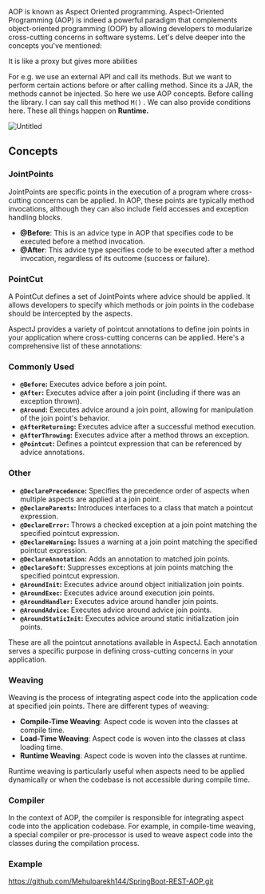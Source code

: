 AOP is known as Aspect Oriented programming. Aspect-Oriented Programming (AOP) is indeed a powerful paradigm that complements object-oriented programming (OOP) by allowing developers to modularize cross-cutting concerns in software systems. Let's delve deeper into the concepts you've mentioned:

It is like a proxy but gives more abilities

For e.g. we use an external API and call its methods. But we want to perform certain actions before or after calling method. Since its a JAR, the methods cannot be injected. So here we use AOP concepts.
Before calling the library. I can say call this method `M()`  . We can also provide conditions here. These all things happen on **Runtime.**

![Untitled](https://prod-files-secure.s3.us-west-2.amazonaws.com/93ae8488-116f-4b24-9077-913fbb24c257/ebf97f94-f4ee-43ef-8650-aca3945ca944/Untitled.png)

## Concepts

### JointPoints

JointPoints are specific points in the execution of a program where cross-cutting concerns can be applied. In AOP, these points are typically method invocations, although they can also include field accesses and exception handling blocks.

- **@Before**: This is an advice type in AOP that specifies code to be executed before a method invocation.
- **@After**: This advice type specifies code to be executed after a method invocation, regardless of its outcome (success or failure).

### PointCut

A PointCut defines a set of JointPoints where advice should be applied. It allows developers to specify which methods or join points in the codebase should be intercepted by the aspects.

AspectJ provides a variety of pointcut annotations to define join points in your application where cross-cutting concerns can be applied. Here's a comprehensive list of these annotations:

### Commonly Used

- **`@Before`:** Executes advice before a join point.
- **`@After`:** Executes advice after a join point (including if there was an exception thrown).
- **`@Around`:** Executes advice around a join point, allowing for manipulation of the join point's behavior.
- **`@AfterReturning`:** Executes advice after a successful method execution.
- **`@AfterThrowing`:** Executes advice after a method throws an exception.
- **`@Pointcut`:** Defines a pointcut expression that can be referenced by advice annotations.

### Other

- **`@DeclarePrecedence`:** Specifies the precedence order of aspects when multiple aspects are applied at a join point.
- **`@DeclareParents`:** Introduces interfaces to a class that match a pointcut expression.
- **`@DeclareError`:** Throws a checked exception at a join point matching the specified pointcut expression.
- **`@DeclareWarning`:** Issues a warning at a join point matching the specified pointcut expression.
- **`@DeclareAnnotation`:** Adds an annotation to matched join points.
- **`@DeclareSoft`:** Suppresses exceptions at join points matching the specified pointcut expression.
- **`@AroundInit`:** Executes advice around object initialization join points.
- **`@AroundExec`:** Executes advice around execution join points.
- **`@AroundHandler`:** Executes advice around handler join points.
- **`@AroundAdvice`:** Executes advice around advice join points.
- **`@AroundStaticInit`:** Executes advice around static initialization join points.

These are all the pointcut annotations available in AspectJ. Each annotation serves a specific purpose in defining cross-cutting concerns in your application.

### Weaving

Weaving is the process of integrating aspect code into the application code at specified join points. There are different types of weaving:

- **Compile-Time Weaving**: Aspect code is woven into the classes at compile time.
- **Load-Time Weaving**: Aspect code is woven into the classes at class loading time.
- **Runtime Weaving**: Aspect code is woven into the classes at runtime.

Runtime weaving is particularly useful when aspects need to be applied dynamically or when the codebase is not accessible during compile time.

### Compiler

In the context of AOP, the compiler is responsible for integrating aspect code into the application codebase. For example, in compile-time weaving, a special compiler or pre-processor is used to weave aspect code into the classes during the compilation process.

### Example

https://github.com/Mehulparekh144/SpringBoot-REST-AOP.git
